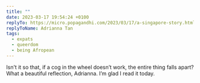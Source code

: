 ```yaml
---
title: ""
date: 2023-03-17 19:54:24 +0100
replyTo: https://micro.popagandhi.com/2023/03/17/a-singapore-story.html
replyToName: Adrianna Tan
tags:
  - expats
  - queerdom
  - being Afropean
---
```


Isn't it so that, if a cog in the wheel doesn’t work, the entire thing falls apart? What a beautiful reflection, Adrianna. I’m glad I read it today.
